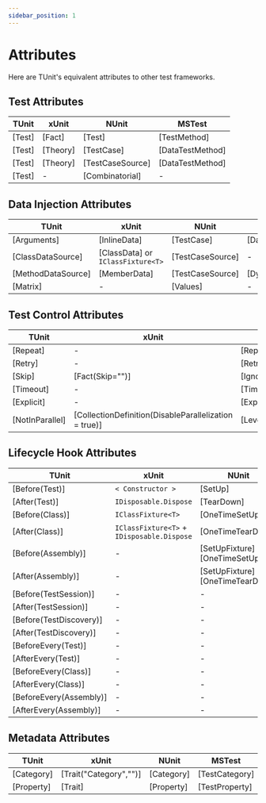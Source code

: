 ```yaml
---
sidebar_position: 1
---
```


# Attributes

Here are TUnit's equivalent attributes to other test frameworks.

## Test Attributes

| TUnit  | xUnit    | NUnit            | MSTest           |
| ------ | -------- | ---------------- | ---------------- |
| [Test] | [Fact]   | [Test]           | [TestMethod]     |
| [Test] | [Theory] | [TestCase]       | [DataTestMethod] |
| [Test] | [Theory] | [TestCaseSource] | [DataTestMethod] |
| [Test] | -        | [Combinatorial]  | -                |

## Data Injection Attributes

| TUnit                        | xUnit                             | NUnit            | MSTest        |
| ---------------------------- | --------------------------------- | ---------------- | ------------- |
| [Arguments]                  | [InlineData]                      | [TestCase]       | [DataRow]     |
| [ClassDataSource]            | [ClassData] or `IClassFixture<T>` | [TestCaseSource] | -             |
| [MethodDataSource]           | [MemberData]                      | [TestCaseSource] | [DynamicData] |
| [Matrix]                     | -                                 | [Values]         | -             |

## Test Control Attributes

| TUnit           | xUnit                                                 | NUnit                | MSTest   |
| --------------- | ----------------------------------------------------- | -------------------- | -------- |
| [Repeat]        | -                                                     | [Repeat]             | -        |
| [Retry]         | -                                                     | [Retry]              | -        |
| [Skip]          | [Fact(Skip="")]                                       | [Ignore]             | [Ignore] |
| [Timeout]       | -                                                     | [TimeOut]            | -        |
| [Explicit]      | -                                                     | [Explicit]           | -        |
| [NotInParallel] | [CollectionDefinition(DisableParallelization = true)] | [LevelOfParallelism] | -        |

## Lifecycle Hook Attributes

| TUnit                   | xUnit                                      | NUnit                              | MSTest               |
| ----------------------- | ------------------------------------------ | ---------------------------------- | -------------------- |
| [Before(Test)]          | `< Constructor >`                          | [SetUp]                            | [TestInitialize]     |
| [After(Test)]           | `IDisposable.Dispose`                      | [TearDown]                         | [TestCleanup]        |
| [Before(Class)]         | `IClassFixture<T>`                         | [OneTimeSetUp]                     | [ClassInitialize]    |
| [After(Class)]          | `IClassFixture<T>` + `IDisposable.Dispose` | [OneTimeTearDown]                  | [ClassCleanup]       |
| [Before(Assembly)]      | -                                          | [SetUpFixture] + [OneTimeSetUp]    | [AssemblyInitialize] |
| [After(Assembly)]       | -                                          | [SetUpFixture] + [OneTimeTearDown] | [AssemblyCleanup]    |
| [Before(TestSession)]   | -                                          | -                                  | -                    |
| [After(TestSession)]    | -                                          | -                                  | -                    |
| [Before(TestDiscovery)] | -                                          | -                                  | -                    |
| [After(TestDiscovery)]  | -                                          | -                                  | -                    |
| [BeforeEvery(Test)]     | -                                          | -                                  | -                    |
| [AfterEvery(Test)]      | -                                          | -                                  | -                    |
| [BeforeEvery(Class)]    | -                                          | -                                  | -                    |
| [AfterEvery(Class)]     | -                                          | -                                  | -                    |
| [BeforeEvery(Assembly)] | -                                          | -                                  | -                    |
| [AfterEvery(Assembly)]  | -                                          | -                                  | -                    |

## Metadata Attributes

| TUnit      | xUnit                  | NUnit      | MSTest         |
| ---------- | ---------------------- | ---------- | -------------- |
| [Category] | [Trait("Category","")] | [Category] | [TestCategory] |
| [Property] | [Trait]                | [Property] | [TestProperty] |
